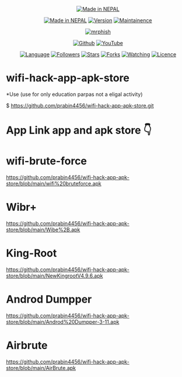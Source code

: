 <p align="center">
<a href="https://www.prabin4456.com/2020/10/wifi-hack-app-apk-store-tool-for-hacking-accounts.html"><img title="Made in NEPAL" src="https://img.shields.io/badge/MADE%20IN-NEPAL-SCRIPT?colorA=%23ff8100&colorB=%23017e40&colorC=%23ff0000&style=for-the-badge"></a>
</p>
<p align="center">
<a href="https://www.prabin4456.com/2020/10/wifi-hack-app-apk-store-tool-for-hacking-accounts.html"><img title="Made in NEPAL" src="https://img.shields.io/badge/Tool-wifi-hack-app-apk-store-green.svg"></a>
<a href="https://www.prabin4456.com/2020/10/wifi-hack-app-apk-store-tool-for-hacking-accounts.html"><img title="Version" src="https://img.shields.io/badge/Version-1.3-green.svg?style=flat-square"></a>
<a href="https://www.prabin4456.com/2020/10/wifi-hack-app-apk-store-tool-for-hacking-accounts.html"><img title="Maintainence" src="https://img.shields.io/badge/Maintained%3F-yes-green.svg"></a>
</p>
<p align="center">
<a href="https://www.prabin4456.com/2020/10/wifi-hack-app-apk-store-tool-for-hacking-accounts.html"><img title="mrphish" src="https://user-images.githubusercontent.com/49580304/94993249-78f26a80-0544-11eb-98a7-f6c39bc6b298.jpg"></a>
</p>
<p align="center">
<a href="https://github.com/prabin4456"><img title="Github" src="https://img.shields.io/badge/prabin4456-brightgreen?style=for-the-badge&logo=github"></a>
<a href="https://rebrand.ly/prabin4456"><img title="YouTube" src="https://img.shields.io/badge/YouTube-Prabin Sahani-red?style=for-the-badge&logo=Youtube"></a>
</p>
<p align="center">
<a href="https://github.com/prabin4456"><img title="Language" src="https://img.shields.io/badge/Made%20with-Bash-1f425f.svg?v=103"></a>
<a href="https://github.com/prabin4456"><img title="Followers" src="https://img.shields.io/github/followers/prabin4456?color=blue&style=flat-square"></a>
<a href="https://github.com/prabin4456"><img title="Stars" src="https://img.shields.io/github/stars/prabin4456/wifi-hack-app-apk-store?color=red&style=flat-square"></a>
<a href="https://github.com/prabin4456"><img title="Forks" src="https://img.shields.io/github/forks/prabin4456/wifi-hack-app-apk-store?color=red&style=flat-square"></a>
<a href="https://github.com/prabin4456"><img title="Watching" src="https://img.shields.io/github/watchers/prabin4456/wifi-hack-app-apk-store?label=Watchers&color=blue&style=flat-square"></a>
<a href="https://github.com/prabin4456"><img title="Licence" src="https://img.shields.io/badge/License-MIT-blue.svg"></a>
</p>

# wifi-hack-app-apk-store
*Use
(use for only education parpas not a eligal activity)

$ https://github.com/prabin4456/wifi-hack-app-apk-store.git

# App Link app and apk store 👇

# wifi-brute-force

https://github.com/prabin4456/wifi-hack-app-apk-store/blob/main/wifi%20bruteforce.apk

# Wibr+

https://github.com/prabin4456/wifi-hack-app-apk-store/blob/main/Wibe%2B.apk

# King-Root

https://github.com/prabin4456/wifi-hack-app-apk-store/blob/main/NewKingrootV4.9.6.apk

# Androd Dumpper

https://github.com/prabin4456/wifi-hack-app-apk-store/blob/main/Androd%20Dumpper-3-11.apk

# Airbrute

https://github.com/prabin4456/wifi-hack-app-apk-store/blob/main/AirBrute.apk
